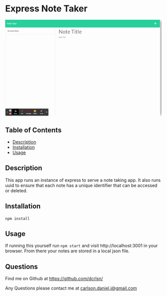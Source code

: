 # Express Note Taker

![](./assets/imgs/notetaker.gif)

## Table of Contents
  
* [Description](#description)
* [Installation](#installation)
* [Usage](#usage)
  
## Description
  
This app runs an instance of express to serve a note taking app. It also runs uuid to ensure that each note has a unique identifier that can be accessed or deleted.
      
## Installation
  
```npm install```
## Usage
  
If running this yourself run ```npm start``` and visit http://localhost:3001 in your browser. From there your notes are stored in a local json file.
      
## Questions

Find me on Github at https://github.com/dcrlsn/

Any Questions please contact me at
carlson.daniel.j@gmail.com